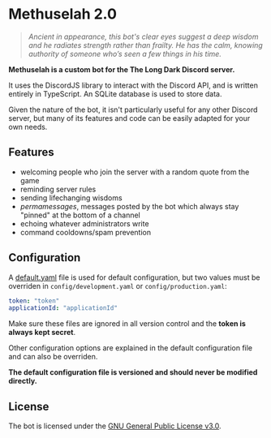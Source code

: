# Methuselah 2.0

> *Ancient in appearance, this bot's clear eyes suggest a deep wisdom and he radiates strength rather than frailty. He has the calm, knowing authority of someone who’s seen a few things in his time.*

**Methuselah is a custom bot for the The Long Dark Discord server.**

It uses the DiscordJS library to interact with the Discord API, and is written entirely in TypeScript. An SQLite database is used to store data.

Given the nature of the bot, it isn't particularly useful for any other Discord server, but many of its features and code can be easily adapted for your own needs.

## Features
- welcoming people who join the server with a random quote from the game
- reminding server rules
- sending lifechanging wisdoms
- *permamessages*, messages posted by the bot which always stay "pinned" at the bottom of a channel
- echoing whatever administrators write
- command cooldowns/spam prevention

## Configuration
A [default.yaml](./config/default.yaml) file is used for default configuration, but two values must be overriden in `config/development.yaml` or `config/production.yaml`:
```yaml
token: "token"
applicationId: "applicationId"
```
Make sure these files are ignored in all version control and the **token is always kept secret**.

Other configuration options are explained in the default configuration file and can also be overriden.

**The default configuration file is versioned and should never be modified directly.**

## License
The bot is licensed under the [GNU General Public License v3.0](https://www.gnu.org/licenses/gpl-3.0.en.html).
